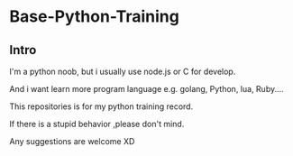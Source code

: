 # Base-Python-Training

## Intro

I'm a python noob, but i usually use node.js or C for develop.

And i want learn more program language e.g. golang, Python, lua, Ruby....

This repositories is for my python training record.

If there is a stupid behavior ,please don't mind.

Any suggestions are welcome XD
